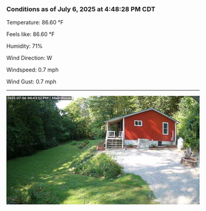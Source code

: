 ### Conditions as of July 6, 2025 at 4:48:28 PM CDT 

Temperature: 86.60 &deg;F

Feels like: 86.60 &deg;F

Humidity: 71%

Wind Direction: W

Windspeed: 0.7 mph

Wind Gust: 0.7 mph

---

<img src="./images/latest.jpeg"/>

